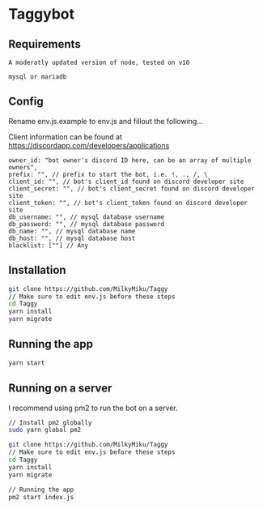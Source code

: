 # Taggybot
## Requirements
```
A moderatly updated version of node, tested on v10

mysql or mariadb
```

## Config
Rename env.js.example to env.js and fillout the following...

Client information can be found at https://discordapp.com/developers/applications
```env
owner_id: "bot owner's discord ID here, can be an array of multiple owners",
prefix: "", // prefix to start the bot, i.e. !, ., /, \
client_id: "", // bot's client_id found on discord developer site
client_secret: "", // bot's client_secret found on discord developer site
client_token: "", // bot's client_token found on discord developer site
db_username: "", // mysql database username
db_password: "", // mysql database password
db_name: "", // mysql database name
db_host: "", // mysql database host
blacklist: [""] // Any 
```

## Installation
```Bash
git clone https://github.com/MilkyMiku/Taggy
// Make sure to edit env.js before these steps
cd Taggy
yarn install
yarn migrate
```
## Running the app
```Bash
yarn start
```

## Running on a server
I recommend using pm2 to run the bot on a server.
```Bash
// Install pm2 globally
sudo yarn global pm2

git clone https://github.com/MilkyMiku/Taggy
// Make sure to edit env.js before these steps
cd Taggy
yarn install
yarn migrate

// Running the app
pm2 start index.js 
